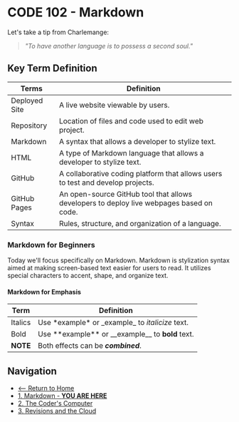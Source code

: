 # CODE 102 - Markdown 

Let's take a tip from Charlemange:

>*"To have another language is to possess a second soul."*


## Key Term Definition

Terms | Definition
------------ | ------------
Deployed Site | A live website viewable by users.
Repository | Location of files and code used to edit web project.
Markdown | A syntax that allows a developer to stylize text.
HTML | A type of Markdown language that allows a developer to stylize text.
GitHub | A collaborative coding platform that allows users to test and develop projects.
GitHub Pages | An open-source GitHub tool that allows developers to deploy live webpages based on code.
Syntax | Rules, structure, and organization of a language.


### Markdown for Beginners

Today we'll focus specifically on Markdown. Markdown is stylization syntax aimed at making screen-based text easier for users to read. It utilizes special characters to accent, shape, and organize text.


#### **Markdown for Emphasis**


Term | Definition
------------ | -------------
Italics | Use \*example* or \_example_ to *italicize* text.
Bold | Use \*\*example** or \_\_example__ to **bold** text.
**NOTE** | Both effects can be ***combined***.

## Navigation

- [<-- Return to Home](README.md)
- [1. Markdown - **YOU ARE HERE**](markdown.md)
- [2. The Coder's Computer](thecoderscomputer.md)
- [3. Revisions and the Cloud](revisionsandthecloud.md)
